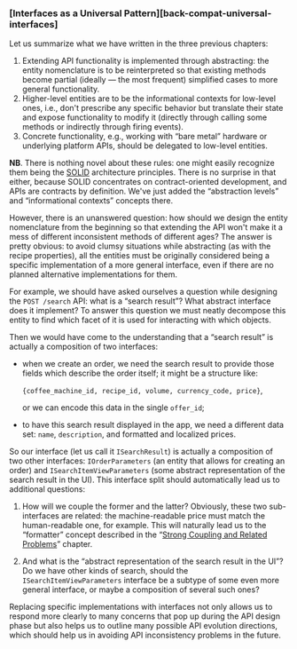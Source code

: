 ### [Interfaces as a Universal Pattern][back-compat-universal-interfaces]

Let us summarize what we have written in the three previous chapters:

  1. Extending API functionality is implemented through abstracting: the entity nomenclature is to be reinterpreted so that existing methods become partial (ideally — the most frequent) simplified cases to more general functionality.
  2. Higher-level entities are to be the informational contexts for low-level ones, i.e., don't prescribe any specific behavior but translate their state and expose functionality to modify it (directly through calling some methods or indirectly through firing events).
  3. Concrete functionality, e.g., working with “bare metal” hardware or underlying platform APIs, should be delegated to low-level entities.

**NB**. There is nothing novel about these rules: one might easily recognize them being the [SOLID](https://en.wikipedia.org/wiki/SOLID) architecture principles. There is no surprise in that either, because SOLID concentrates on contract-oriented development, and APIs are contracts by definition. We've just added the “abstraction levels” and “informational contexts” concepts there.

However, there is an unanswered question: how should we design the entity nomenclature from the beginning so that extending the API won't make it a mess of different inconsistent methods of different ages? The answer is pretty obvious: to avoid clumsy situations while abstracting (as with the recipe properties), all the entities must be originally considered being a specific implementation of a more general interface, even if there are no planned alternative implementations for them.

For example, we should have asked ourselves a question while designing the `POST /search` API: what is a “search result”? What abstract interface does it implement? To answer this question we must neatly decompose this entity to find which facet of it is used for interacting with which objects.

Then we would have come to the understanding that a “search result” is actually a composition of two interfaces:
  * when we create an order, we need the search result to provide those fields which describe the order itself; it might be a structure like:
      
       `{coffee_machine_id, recipe_id, volume, currency_code, price}`,

       or we can encode this data in the single `offer_id`;
  
  * to have this search result displayed in the app, we need a different data set: `name`, `description`, and formatted and localized prices.

So our interface (let us call it `ISearchResult`) is actually a composition of two other interfaces: `IOrderParameters` (an entity that allows for creating an order) and `ISearchItemViewParameters` (some abstract representation of the search result in the UI). This interface split should automatically lead us to additional questions:

  1. How will we couple the former and the latter? Obviously, these two sub-interfaces are related: the machine-readable price must match the human-readable one, for example. This will naturally lead us to the “formatter” concept described in the “[Strong Coupling and Related Problems](#back-compat-strong-coupling)” chapter.

  2. And what is the “abstract representation of the search result in the UI”? Do we have other kinds of search, should the `ISearchItemViewParameters` interface be a subtype of some even more general interface, or maybe a composition of several such ones?

Replacing specific implementations with interfaces not only allows us to respond more clearly to many concerns that pop up during the API design phase but also helps us to outline many possible API evolution directions, which should help us in avoiding API inconsistency problems in the future.